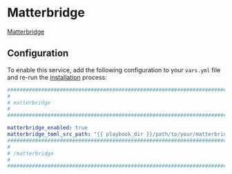 # Matterbridge

[Matterbridge](https://github.com/42wim/matterbridge)

## Configuration

To enable this service, add the following configuration to your `vars.yml` file and re-run the [installation](../installing.md) process:

```yaml
########################################################################
#                                                                      #
# matterbridge                                                         #
#                                                                      #
########################################################################

matterbridge_enabled: true
matterbridge_toml_src_path: "{{ playbook_dir }}/path/to/your/matterbridge.toml.j2"
########################################################################
#                                                                      #
# /matterbridge                                                        #
#                                                                      #
########################################################################
```
